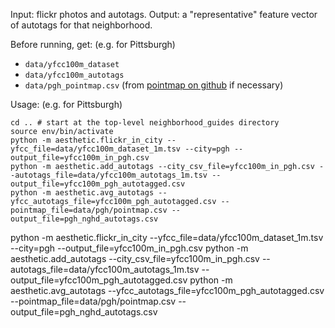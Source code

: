 Input: flickr photos and autotags.
Output: a "representative" feature vector of autotags for that neighborhood.

Before running, get: (e.g. for Pittsburgh)

- `data/yfcc100m_dataset`
- `data/yfcc100m_autotags`
- `data/pgh_pointmap.csv` (from [pointmap on github](https://github.com/dantasse/pointmap) if necessary)

Usage: (e.g. for Pittsburgh)

    cd .. # start at the top-level neighborhood_guides directory
    source env/bin/activate
    python -m aesthetic.flickr_in_city --yfcc_file=data/yfcc100m_dataset_1m.tsv --city=pgh --output_file=yfcc100m_in_pgh.csv
    python -m aesthetic.add_autotags --city_csv_file=yfcc100m_in_pgh.csv --autotags_file=data/yfcc100m_autotags_1m.tsv --output_file=yfcc100m_pgh_autotagged.csv
    python -m aesthetic.avg_autotags --yfcc_autotags_file=yfcc100m_pgh_autotagged.csv --pointmap_file=data/pgh/pointmap.csv --output_file=pgh_nghd_autotags.csv
    


 python -m aesthetic.flickr_in_city --yfcc_file=data/yfcc100m_dataset_1m.tsv --city=pgh --output_file=yfcc100m_in_pgh.csv
    python -m aesthetic.add_autotags --city_csv_file=yfcc100m_in_pgh.csv --autotags_file=data/yfcc100m_autotags_1m.tsv --output_file=yfcc100m_pgh_autotagged.csv
    python -m aesthetic.avg_autotags --yfcc_autotags_file=yfcc100m_pgh_autotagged.csv --pointmap_file=data/pgh/pointmap.csv --output_file=pgh_nghd_autotags.csv